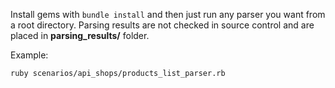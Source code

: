 Install gems with ```bundle install``` and then just run any parser you want from a root directory. Parsing results are not checked in source control and are placed in **parsing_results/** folder.

Example:

```
ruby scenarios/api_shops/products_list_parser.rb
```
